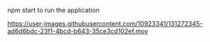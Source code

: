 npm start to run the application



https://user-images.githubusercontent.com/10923341/131272345-ad6d6bdc-23f1-4bcd-b643-35ce3cd102ef.mov

